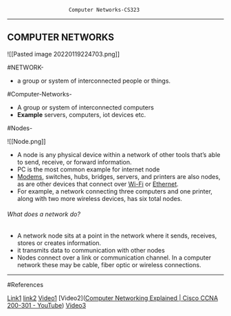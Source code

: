 						Computer Networks-CS323

----------------------------------------------------

## COMPUTER NETWORKS


![[Pasted image 20220119224703.png]]

 #NETWORK- 
 - a group or system of interconnected people or things.

#Computer-Networks-
-  A group or system of interconnected computers
- **Example** servers, computers, iot devices etc.

#Nodes-

![[Node.png]]
- A node is any physical device within a network of other tools that’s able to send, receive, or forward information.
- PC is the most common example for internet node
- [Modems](https://www.lifewire.com/what-is-a-modem-817861), switches, hubs, bridges, servers, and printers are also nodes, as are other devices that connect over [Wi-Fi](https://www.lifewire.com/what-is-wi-fi-2377430) or [Ethernet](https://www.lifewire.com/what-is-ethernet-3426740).
- For example, a network connecting three computers and one printer, along with two more wireless devices, has six total nodes.

######  What does a network do?
- A network node sits at a point in the network where it sends, receives, stores or creates information.
- it transmits data to communication with other nodes
- Nodes connect over a link or communication channel. In a computer network these may be cable, fiber optic or wireless connections.

--------------------------------------------------
#References 

[Link1](https://www.lifewire.com/what-is-a-node-4155598#:~:text=A%20node%20is%20any%20physical,%2C%20receive%2C%20or%20forward%20information.&text=It's%20called%20the%20computer%20node,over%20Wi%2DFi%20or%20Ethernet.)
[link2](https://www.techtarget.com/searchnetworking/definition/node)
[Video1](https://youtu.be/gvC04PSdAog)
[Video2]([Computer Networking Explained | Cisco CCNA 200-301 - YouTube](https://www.youtube.com/watch?v=tSodBEAJz9Y))
[Video3 ](https://www.youtube.com/watch?v=cNwEVYkx2Kk)
